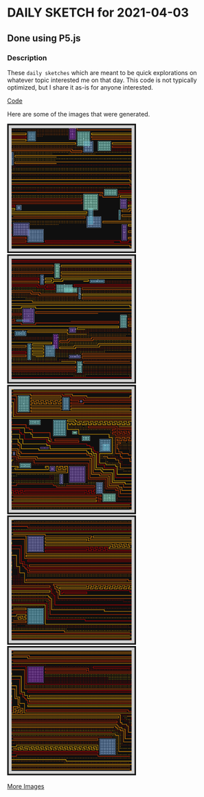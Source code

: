 # DAILY SKETCH for 2021-04-03

## Done using P5.js

### Description

These `daily sketches` which are meant to be quick explorations     on whatever topic interested me on that day. This code is not typically optimized, but I share it as-is     for anyone interested.

[Code](2021-04-03) 

Here are some of the images that were generated.

<img src = 'images/keep_2021-04-03-17-41-41.png' width = '300'> 
<img src = 'images/keep_2021-04-04-09-06-49.png' width = '300'> 
<img src = 'images/keep_2021-04-04-09-19-52.png' width = '300'> 
<img src = 'images/keep_2021-04-04-09-25-22.png' width = '300'> 
<img src = 'images/keep_2021-04-04-09-28-22.png' width = '300'> 


[More Images](2021-04-03/images) 

